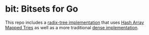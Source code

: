 # bit: Bitsets for Go

This repo includes a [radix-tree implementation](sparse.go) that 
uses [Hash Array Mapped Tries](http://lampwww.epfl.ch/papers/idealhashtrees.pdf)
as well as a more traditional [dense implementation](set.go).
